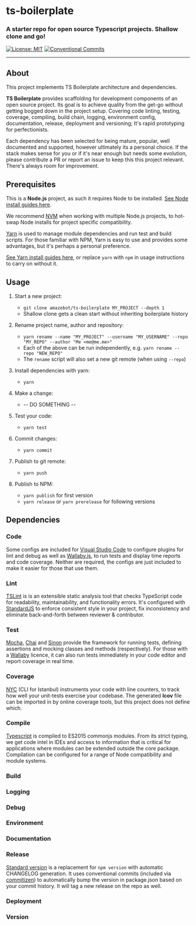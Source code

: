 # ts-boilerplate
### A starter repo for open source Typescript projects. Shallow clone and go!

<!-- @todo Use `yarn rename` to replace project names in shield refences -->
[shield-licence]: https://img.shields.io/badge/License-MIT-yellow.svg
[shield-commit]: https://img.shields.io/badge/Conventional%20Commits-1.0.0-yellow.svg
[![License: MIT][shield-licence]](https://opensource.org/licenses/MIT)
[![Conventional Commits][shield-commit]](https://conventionalcommits.org)

---

## About

This project implements TS Boilerplate architecture and dependencies.

**TS Boilerplate** provides scaffolding for development components of an open
source project. Its goal is to achieve quality from the get-go without getting
bogged down in the project setup. Covering code linting, testing, coverage,
compiling, build chain, logging, environment config, documentation, release,
deployment and versioning; It's rapid prototyping for perfectionists.

Each dependency has been selected for being mature, popular, well documented and
supported, however ultimately its a personal choice. If the stack makes sense
for you or if it's near enough but needs some evolution, please contribute a
PR or report an issue to keep this this project relevant. There's always room
for improvement.

## Prerequisites

This is a **Node.js** project, as such it requires Node to be installed.
[See Node install guides here](https://nodejs.org/en/).

We recommend [NVM](https://github.com/creationix/nvm) when working with multiple
Node.js projects, to hot-swap Node installs for project specific compatibility.

[Yarn][yarn] is used to manage module dependencies and run test and build
scripts. For those familiar with NPM, Yarn is easy to use and provides some
advantages, but it's perhaps a personal preference.

[See Yarn install guides here](https://yarnpkg.com/en/docs/install), or replace
`yarn` with `npm` in usage instructions to carry on without it.

## Usage

1. Start a new project:
    - `git clone amazebot/ts-boilerplate MY_PROJECT --depth 1`
    - Shallow clone gets a clean start without inheriting boilerplate history

1. Rename project name, author and repository:
    - `yarn rename --name "MY_PROJECT" --username "MY_USERNAME" --repo "MY_REPO" --author "Me <me@me.me>"`
    - Each of the above can be run independently, e.g. `yarn rename --repo "NEW_REPO"`
    - The `rename` script will also set a new git remote (when using `--repo`)
    <!-- @todo
      - Yarn script to `git remote set-url origin https://github.com/USERNAME/REPOSITORY.git`
      - Set package repository and author fields as provided.
    -->

1. Install dependencies with yarn:
    - `yarn`

1. Make a change:
    - -- DO SOMETHING -- <!-- @todo -->

1. Test your code:
    - `yarn test`

1. Commit changes:
    - `yarn commit`

1. Publish to git remote:
    - `yarn push`

1. Publish to NPM:
    - `yarn publish` for first version
    - `yarn release` or `yarn prerelease` for following versions

## Dependencies

[vscode]: https://code.visualstudio.com/
[tslint]: https://palantir.github.io/tslint/
[standard]: https://standardjs.com/
[mocha]: https://mochajs.org/
[chai]: http://chaijs.com/
[sinon]: http://sinonjs.org/
[wallaby]: https://wallabyjs.com/
[nyc]: https://istanbul.js.org/
[typescript]: https://www.typescriptlang.org/
[yarn]: https://yarnpkg.com/en/
[version]: https://github.com/conventional-changelog/standard-version
[yargs]: http://yargs.js.org/
[commitizen]: http://commitizen.github.io/cz-cli/
[husky]: https://www.npmjs.com/package/husky
[dotenv]: https://www.npmjs.com/package/dotenv

### Code

Some configs are included for [Visual Studio Code][vscode] to configure plugins
for lint and debug as well as [Wallaby.js][wallaby], to run tests and display
time reports and code coverage. Neither are required, the configs are just
included to make it easier for those that use them.

### Lint

[TSLint][tslint] is is an extensible static analysis tool that checks TypeScript
code for readability, maintainability, and functionality errors. It's configured
with [StandardJS][standard] to enforce consistent style in your project, fix
inconsistency and eliminate back-and-forth between reviewer & contributor.

### Test

[Mocha][mocha], [Chai][chai] and [Sinon][sinon] provide the framework for
running tests, defining assertions and mocking classes and methods
(respectively). For those with a [Wallaby][wallaby] licence, it can also run
tests immediately in your code editor and report coverage in real time.

### Coverage

[NYC][nyc] (CLI for Istanbul) instruments your code with line counters, to track
how well your unit-tests exercise your codebase. The generated **lcov** file can
be imported in by online coverage tools, but this project does not define which.

### Compile

[Typescript][typescript] is compiled to ES2015 commonjs modules. From its strict
typing, we get code intel in IDEs and access to information that is critical for
applications where modules can be extended outside the core package. Compilation
can be configured for a range of Node compatibility and module systems.

### Build

### Logging

### Debug

### Environment

### Documentation

### Release

[Standard version][version] is a replacement for `npm version` with automatic
CHANGELOG generation. It uses conventional commits (included via
[commitizen][commitizen]) to automatically bump the version in package.json
based on your commit history. It will tag a new release on the repo as well.

### Deployment

### Version
